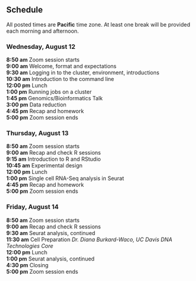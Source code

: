 ## Schedule

All posted times are **Pacific** time zone. At least one break will be provided each morning and afternoon.

### Wednesday, August 12

**8:50 am**  Zoom session starts    
**9:00 am**  Welcome, format and expectations    
**9:30 am**  Logging in to the cluster, environment, introductions  
**10:30 am** Introduction to the command line  
**12:00 pm** Lunch    
**1:00 pm**  Running jobs on a cluster  
**1:45 pm**  Genomics/Bioinformatics Talk  
**3:00 pm**  Data reduction  
**4:45 pm**  Recap and homework  
**5:00 pm**  Zoom session ends    

### Thursday, August 13

**8:50 am**  Zoom session starts  
**9:00 am**  Recap and check R sessions    
**9:15 am**  Introduction to R and RStudio      
**10:45 am** Experimental design    
**12:00 pm** Lunch      
**1:00 pm**  Single cell RNA-Seq analysis in Seurat   
**4:45 pm**  Recap and homework  
**5:00 pm**  Zoom session ends   

### Friday, August 14

**8:50 am**  Zoom session starts  
**9:00 am**  Recap and check R sessions  
**9:30 am**  Seurat analysis, continued  
**11:30 am** Cell Preparation _Dr. Diana Burkard-Waco, UC Davis DNA Technologies Core_   
**12:00 pm** Lunch     
**1:00 pm** Seurat analysis, continued   
**4:30 pm** Closing  
**5:00  pm**  Zoom session ends  
